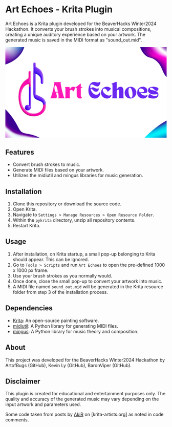 # Art Echoes - Krita Plugin

Art Echoes is a Krita plugin developed for the BeaverHacks Winter2024 Hackathon. It converts your brush strokes into musical compositions, creating a unique auditory experience based on your artwork. The generated music is saved in the MIDI format as "sound_out.mid".

![Art Echoes](assets/banner.png)

## Features

- Convert brush strokes to music.
- Generate MIDI files based on your artwork.
- Utilizes the midiutil and mingus libraries for music generation.

## Installation

1. Clone this repository or download the source code.
2. Open Krita.
3. Navigate to `Settings > Manage Resources > Open Resource Folder`.
4. Within the `pykrita` directory, unzip all repository contents.
5. Restart Krita.

## Usage

1. After installation, on Krita startup, a small pop-up belonging to Krita should appear. This can be ignored.
2. Go to `Tools > Scripts` and run `Art Echoes` to open the pre-defined 1000 x 1000 px frame.
2. Use your brush strokes as you normally would.
3. Once done, close the small pop-up to convert your artwork into music.
4. A MIDI file named `sound_out.mid` will be generated in the Krita resource folder from step 3 of the installation process.

## Dependencies

- [Krita](https://krita.org/): An open-source painting software.
- [midiutil](https://pypi.org/project/MIDIUtil/): A Python library for generating MIDI files.
- [mingus](https://pypi.org/project/mingus/): A Python library for music theory and composition.

## About

This project was developed for the BeaverHacks Winter2024 Hackathon by ArtofBugs (GitHub), Kevin Ly (GitHub), BaronViper (GitHub).

## Disclaimer

This plugin is created for educational and entertainment purposes only. The quality and accuracy of the generated music may vary depending on the input artwork and parameters used.

Some code taken from posts by [AkiR](https://krita-artists.org/u/akir/summary) on [krita-artists.org] as noted in code comments.
